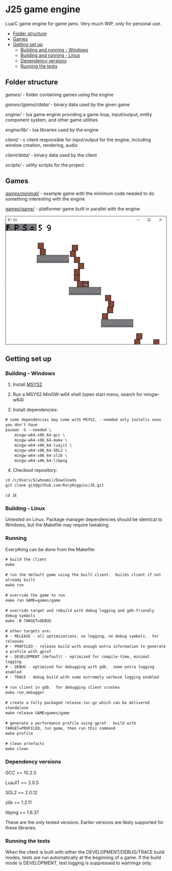# J25 game engine

Lua/C game engine for game jams.  Very much WIP, only for personal use.

<!--TOC-->

- [Folder structure](#folder-structure)
- [Games](#games)
- [Getting set up](#getting-set-up)
  - [Building and running - Windows](#building-and-running---windows)
  - [Building and running - Linux](#building-and-running---linux)
  - [Dependency versions](#dependency-versions)
  - [Running the tests](#running-the-tests)

<!--TOC-->

## Folder structure
*games/* - folder containing games using the engine

*games/(game)/data/* - binary data used by the given game

*engine/* - lua game engine providing a game loop, input/output, entity component system, and other game utilities

*engine/lib/* - lua libraries used by the engine

*client/* - c client responsible for input/output for the engine, including window creation, rendering, audio

*client/data/* - binary data used by the client

*scripts/* - utility scripts for the project


## Games
[games/minimal/](games/minimal/README.md) - example game with the minimum code needed to do something interesting with the engine

[games/game/](games/game/README.md) - platformer game built in parallel with the engine

![Default game example](./example_output.png)


## Getting set up

### Building - Windows

1. Install [MSYS2](https://www.msys2.org/)

2. Run a MSYS2 MinGW-w64 shell (open start menu, search for mingw-w64)

3. Install dependencies:
```
# some dependencies may come with MSYS2, --needed only installs ones you don't have
pacman -S --needed \
	mingw-w64-x86_64-gcc \
	mingw-w64-x86_64-make \
	mingw-w64-x86_64-luajit \
	mingw-w64-x86_64-SDL2 \
	mingw-w64-x86_64-zlib \
	mingw-w64-x86_64-libpng
```

4. Checkout repository:
```
cd /c/Users/$(whoami)/Downloads
git clone git@github.com:RoryHiggins/JE.git

cd JE
```

### Building - Linux
Untested on Linux.  Package manager dependencies should be identical to Windows, but the Makefile may require tweaking.


### Running
Everything can be done from the Makefile:
```
# build the client
make

# run the default game using the built client.  builds client if not already built
make run

# override the game to run
make run GAME=games/game

# override target and rebuild with debug logging and gdb-friendly debug symbols
make -B TARGET=DEBUG

# other targets are:
# - RELEASE - all optimizations, no logging, no debug symbols.  for releases
# - PROFILED - release build with enough extra information to generate a profile with gprof
# - DEVELOPMENT (default) - optimized for compile-time, minimal logging
# - DEBUG - optimized for debugging with gdb.  some extra logging enabled
# - TRACE - debug build with some extremely verbose logging enabled

# run client in gdb.  for debugging client crashes
make run_debugger

# create a fully packaged release.tar.gz which can be delivered standalone
make release GAME=games/game

# generate a performance profile using gprof.  build with TARGET=PROFILED, run game, then run this command
make profile

# clean artefacts
make clean
```


### Dependency versions

GCC == 10.2.0

LuaJIT == 2.0.5

SDL2 == 2.0.12

zlib == 1.2.11

libpng == 1.6.37

These are the only tested versions.  Earlier versions are likely supported for these libraries.


### Running the tests
When the client is built with either the DEVELOPMENT/DEBUG/TRACE build modes, tests are run automatically at the beginning of a game.  If the build mode is DEVELOPMENT, test logging is suppressed to warnings only.
